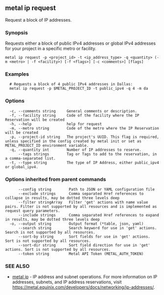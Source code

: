 ## metal ip request

Request a block of IP addresses.

### Synopsis

Requests either a block of public IPv4 addresses or global IPv4 addresses for your project in a specific metro or facility.

```
metal ip request -p <project_id> -t <ip_address_type> -q <quantity> (-m <metro> | -f <facility>) [-f <flags>] [-c <comments>] [flags]
```

### Examples

```
  # Requests a block of 4 public IPv4 addresses in Dallas:
  metal ip request -p $METAL_PROJECT_ID -t public_ipv4 -q 4 -m da
```

### Options

```
  -c, --comments string     General comments or description.
  -f, --facility string     Code of the facility where the IP Reservation will be created
  -h, --help                help for request
  -m, --metro string        Code of the metro where the IP Reservation will be created
  -p, --project-id string   The project's UUID. This flag is required, unless specified in the config created by metal init or set as METAL_PROJECT_ID environment variable.
  -q, --quantity int        Number of IP addresses to reserve.
      --tags strings        Tag or Tags to add to the reservation, in a comma-separated list.
  -t, --type string         The type of IP Address, either public_ipv4 or global_ipv4.
```

### Options inherited from parent commands

```
      --config string        Path to JSON or YAML configuration file
      --exclude strings      Comma separated Href references to collapse in results, may be dotted three levels deep
      --filter stringArray   Filter 'get' actions with name value pairs. Filter is not supported by all resources and is implemented as request query parameters.
      --include strings      Comma separated Href references to expand in results, may be dotted three levels deep
  -o, --output string        Output format (*table, json, yaml)
      --search string        Search keyword for use in 'get' actions. Search is not supported by all resources.
      --sort-by string       Sort fields for use in 'get' actions. Sort is not supported by all resources.
      --sort-dir string      Sort field direction for use in 'get' actions. Sort is not supported by all resources.
      --token string         Metal API Token (METAL_AUTH_TOKEN)
```

### SEE ALSO

* [metal ip](metal_ip.md)	 - IP address and subnet operations. For more information on IP addresses, subnets, and IP address reservations, visit https://metal.equinix.com/developers/docs/networking/ip-addresses/.

